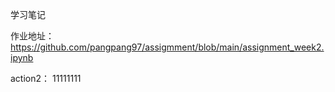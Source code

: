 学习笔记

作业地址：https://github.com/pangpang97/assigmment/blob/main/assignment_week2.ipynb


action2： 11111111